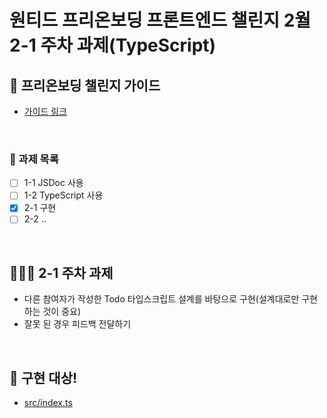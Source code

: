 # 원티드 프리온보딩 프론트엔드 챌린지 2월 2-1 주차 과제(TypeScript)

## 📕 프리온보딩 챌린지 가이드

- [가이드 링크](https://gist.github.com/pocojang/3c3d4470a3d2a978b5ebfb3f613e40fa)

<br/>

### 📖 과제 목록

- [ ] 1-1 JSDoc 사용
- [ ] 1-2 TypeScript 사용
- [x] 2-1 구현
- [ ] 2-2 ..

<br>

## 🤾🏻‍♂️ 2-1 주차 과제

- 다른 참여자가 작성한 Todo 타입스크립트 설계를 바탕으로 구현(설계대로만 구현하는 것이 중요)
- 잘못 된 경우 피드백 전달하기

<br>

## 🎯 구현 대상!

- [src/index.ts](https://github.com/wogha95/wanted-pre-onboarding-challenge-fe-2/blob/2nd-requirements/src/index.ts)
